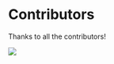 # Contributors

Thanks to all the contributors!

<a href="https://github.com/VfanLee/vue-qrcode/graphs/contributors">
  <img src="https://contrib.rocks/image?repo=VfanLee/vue-qrcode" />
</a>
